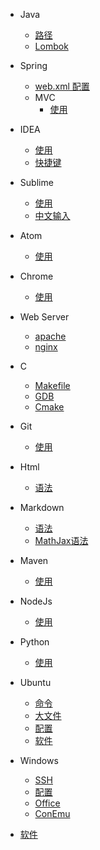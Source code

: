 * Java

  * [路径](java/路径.md)
  * [Lombok](java/Lombok.md)
  
* Spring
  - [web.xml 配置](spring/web-xml-配置.md)
  - MVC
    + [使用](spring/mvc/README.md)
* IDEA
  - [使用](idea/README.md)
  - [快捷键](idea/快捷键.md)
* Sublime
  - [使用](sublime/README.md)
  - [中文输入](sublime/中文输入.md)
* Atom
  - [使用](atom/README.md)
* Chrome
  - [使用](chrome/README.md)
* Web Server
  - [apache](server/apache.md)
  - [nginx](server/nginx.md)
* C
  - [Makefile](c/Makefile.md)
  - [GDB](c/GDB.md)
  - [Cmake](c/Cmake.md)
* Git
  - [使用](git/README.md)
* Html
  - [语法](html/README.md)
* Markdown
  - [语法](markdown/语法.md)
  - [MathJax语法](markdown/mathjax.md)
* Maven
  - [使用](maven/README.md)
* NodeJs
  - [使用](nodejs/README.md)
* Python
  - [使用](python/README.md)
* Ubuntu
  - [命令](ubuntu/命令.md)
  - [大文件](ubuntu/大文件.md)
  - [配置](ubuntu/配置.md)
  - [软件](ubuntu/软件.md)
* Windows
  - [SSH](windows/ssh.md)
  - [配置](windows/配置.md)
  - [Office](windows/office.md)
  - [ConEmu](windows/ConEmu.md)
* [软件](软件/README.md)
